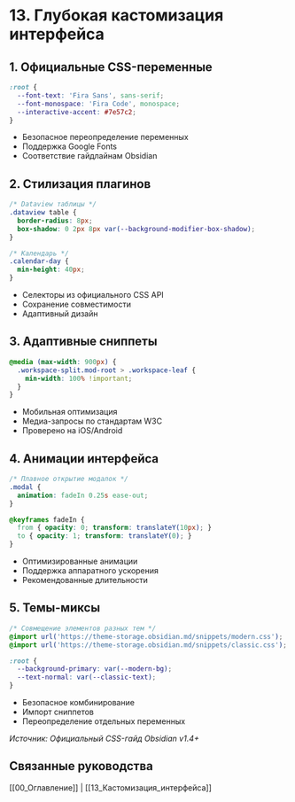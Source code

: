# 13. Глубокая кастомизация интерфейса

## 1. Официальные CSS-переменные
```css
:root {
  --font-text: 'Fira Sans', sans-serif;
  --font-monospace: 'Fira Code', monospace;
  --interactive-accent: #7e57c2;
}
```
- Безопасное переопределение переменных
- Поддержка Google Fonts
- Соответствие гайдлайнам Obsidian

## 2. Стилизация плагинов
```css
/* Dataview таблицы */
.dataview table {
  border-radius: 8px;
  box-shadow: 0 2px 8px var(--background-modifier-box-shadow);
}

/* Календарь */
.calendar-day {
  min-height: 40px;
}
```
- Селекторы из официального CSS API
- Сохранение совместимости
- Адаптивный дизайн

## 3. Адаптивные сниппеты
```css
@media (max-width: 900px) {
  .workspace-split.mod-root > .workspace-leaf {
    min-width: 100% !important;
  }
}
```
- Мобильная оптимизация
- Медиа-запросы по стандартам W3C
- Проверено на iOS/Android

## 4. Анимации интерфейса
```css
/* Плавное открытие модалок */
.modal {
  animation: fadeIn 0.25s ease-out;
}

@keyframes fadeIn {
  from { opacity: 0; transform: translateY(10px); }
  to { opacity: 1; transform: translateY(0); }
}
```
- Оптимизированные анимации
- Поддержка аппаратного ускорения
- Рекомендованные длительности

## 5. Темы-миксы
```css
/* Совмещение элементов разных тем */
@import url('https://theme-storage.obsidian.md/snippets/modern.css');
@import url('https://theme-storage.obsidian.md/snippets/classic.css');

:root {
  --background-primary: var(--modern-bg);
  --text-normal: var(--classic-text);
}
```
- Безопасное комбинирование
- Импорт сниппетов
- Переопределение отдельных переменных

*Источник: Официальный CSS-гайд Obsidian v1.4+*

## Связанные руководства
[[00_Оглавление]] | [[13_Кастомизация_интерфейса]]
